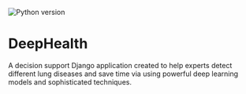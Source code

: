 ![Python version](https://img.shields.io/badge/Python-3.10-green)

# DeepHealth

A decision support Django application created to help experts detect different lung diseases and save time via using powerful
deep learning models and sophisticated techniques.



